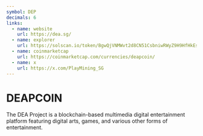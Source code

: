 ```yaml
---
symbol: DEP
decimals: 6
links:
  - name: website
    url: https://dea.sg/
  - name: explorer
    url: https://solscan.io/token/BgwQjVNMWvt2d8CN51CsbniwRWyZ9H9HfHkEsvikeVuZ
  - name: coinmarketcap
    url: https://coinmarketcap.com/currencies/deapcoin/
  - name: x
    url: https://x.com/PlayMining_SG
---
```


# DEAPCOIN

The DEA Project is a blockchain-based multimedia digital entertainment platform featuring digital arts, games, and various other forms of entertainment.
